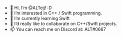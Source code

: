 - 👋 Hi, I’m @ALTejj! :D
- 👀 I’m interested in C++ / Swift programming.
- 🌱 I’m currently learning Swift
- 💞️ I’d really like to collaborate on C++/Swift projects.
- 📫 You can reach me on Discord at: ALT#0667

<!---

--->
